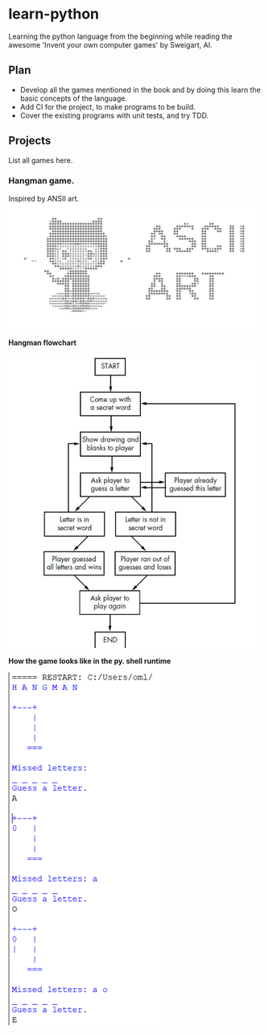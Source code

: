# learn-python
Learning the python language from the beginning while reading the awesome 'Invent your own computer games' by Sweigart, AI.
## Plan
- Develop all the games mentioned in the book and by doing this learn the basic concepts of the language.
- Add CI for the project, to make programs to be build.
- Cover the existing programs with unit tests, and try TDD.


## Projects
List all games here.


### Hangman game.
Inspired by ANSII art.
![ildasm](https://github.com/omelianlevkovych/learn-python/blob/main/assets/ascii-art.png)

**Hangman flowchart**

![ildasm](https://github.com/omelianlevkovych/learn-python/blob/main/assets/hangman-flowchart.PNG.jpg)

**How the game looks like in the py. shell runtime**

![ildasm](https://github.com/omelianlevkovych/learn-python/blob/main/assets/hangman-shell-runpng.png)

